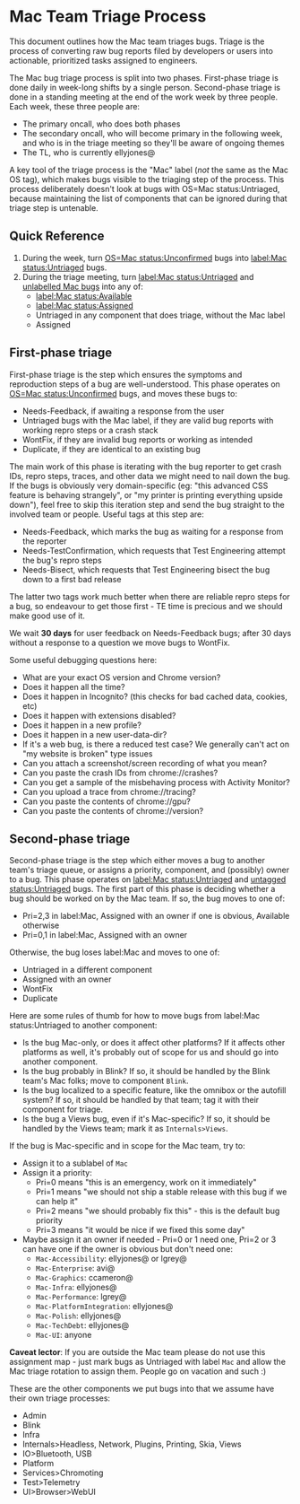 # Mac Team Triage Process

This document outlines how the Mac team triages bugs. Triage is the process of
converting raw bug reports filed by developers or users into actionable,
prioritized tasks assigned to engineers.

The Mac bug triage process is split into two phases. First-phase triage is done
daily in week-long shifts by a single person. Second-phase triage is done in a
standing meeting at the end of the work week by three people. Each week, these
three people are:

* The primary oncall, who does both phases
* The secondary oncall, who will become primary in the following week, and who
  is in the triage meeting so they'll be aware of ongoing themes
* The TL, who is currently ellyjones@

A key tool of the triage process is the "Mac" label (*not* the same as the Mac
OS tag), which makes bugs visible to the triaging step of the process. This
process deliberately doesn't look at bugs with OS=Mac status:Untriaged, because
maintaining the list of components that can be ignored during that triage step
is untenable.

## Quick Reference

1. During the week, turn [OS=Mac status:Unconfirmed][unconfirmed] bugs into
   [label:Mac status:Untriaged][untriaged-m] bugs.
2. During the triage meeting, turn [label:Mac status:Untriaged][untriaged-m]
   and [unlabelled Mac bugs][untriaged-c] into any of:
    * [label:Mac status:Available][available]
    * [label:Mac status:Assigned][assigned]
    * Untriaged in any component that does triage, without the Mac label
    * Assigned

## First-phase triage

First-phase triage is the step which ensures the symptoms and reproduction steps
of a bug are well-understood. This phase operates on [OS=Mac
status:Unconfirmed][unconfirmed] bugs, and moves these bugs to:

* Needs-Feedback, if awaiting a response from the user
* Untriaged bugs with the Mac label, if they are valid bug reports with working
  repro steps or a crash stack
* WontFix, if they are invalid bug reports or working as intended
* Duplicate, if they are identical to an existing bug

The main work of this phase is iterating with the bug reporter to get crash IDs,
repro steps, traces, and other data we might need to nail down the bug. If the
bugs is obviously very domain-specific (eg: "this advanced CSS feature is
behaving strangely", or "my printer is printing everything upside down"), feel
free to skip this iteration step and send the bug straight to the involved team
or people. Useful tags at this step are:

* Needs-Feedback, which marks the bug as waiting for a response from the
  reporter
* Needs-TestConfirmation, which requests that Test Engineering attempt the bug's
  repro steps
* Needs-Bisect, which requests that Test Engineering bisect the bug down to a
  first bad release

The latter two tags work much better when there are reliable repro steps for a
bug, so endeavour to get those first - TE time is precious and we should make
good use of it.

We wait **30 days** for user feedback on Needs-Feedback bugs; after 30 days
without a response to a question we move bugs to WontFix.

Some useful debugging questions here:

* What are your exact OS version and Chrome version?
* Does it happen all the time?
* Does it happen in Incognito? (this checks for bad cached data, cookies, etc)
* Does it happen with extensions disabled?
* Does it happen in a new profile?
* Does it happen in a new user-data-dir?
* If it's a web bug, is there a reduced test case? We generally can't act on "my
  website is broken" type issues
* Can you attach a screenshot/screen recording of what you mean?
* Can you paste the crash IDs from chrome://crashes?
* Can you get a sample of the misbehaving process with Activity Monitor?
* Can you upload a trace from chrome://tracing?
* Can you paste the contents of chrome://gpu?
* Can you paste the contents of chrome://version?

## Second-phase triage

Second-phase triage is the step which either moves a bug to another team's
triage queue, or assigns a priority, component, and (possibly) owner to a bug.
This phase operates on [label:Mac status:Untriaged][untriaged-m] and [untagged
status:Untriaged][untriaged-c] bugs. The first part of this phase is deciding
whether a bug should be worked on by the Mac team. If so, the bug moves to one
of:

* Pri=2,3 in label:Mac, Assigned with an owner if one is obvious, Available
  otherwise
* Pri=0,1 in label:Mac, Assigned with an owner

Otherwise, the bug loses label:Mac and moves to one of:

* Untriaged in a different component
* Assigned with an owner
* WontFix
* Duplicate

Here are some rules of thumb for how to move bugs from label:Mac
status:Untriaged to another component:

* Is the bug Mac-only, or does it affect other platforms? If it affects other
  platforms as well, it's probably out of scope for us and should go into
  another component.
* Is the bug probably in Blink? If so, it should be handled by the Blink
  team's Mac folks; move to component `Blink`.
* Is the bug localized to a specific feature, like the omnibox or the autofill
  system? If so, it should be handled by that team; tag it with their component
  for triage.
* Is the bug a Views bug, even if it's Mac-specific? If so, it should be handled
  by the Views team; mark it as `Internals>Views`.

If the bug is Mac-specific and in scope for the Mac team, try to:

* Assign it to a sublabel of `Mac`
* Assign it a priority:
    * Pri=0 means "this is an emergency, work on it immediately"
    * Pri=1 means "we should not ship a stable release with this bug if we can
      help it"
    * Pri=2 means "we should probably fix this" - this is the default bug
      priority
    * Pri=3 means "it would be nice if we fixed this some day"
* Maybe assign it an owner if needed - Pri=0 or 1 need one, Pri=2 or 3 can have
  one if the owner is obvious but don't need one:
    * `Mac-Accessibility`: ellyjones@ or lgrey@
    * `Mac-Enterprise`: avi@
    * `Mac-Graphics`: ccameron@
    * `Mac-Infra`: ellyjones@
    * `Mac-Performance`: lgrey@
    * `Mac-PlatformIntegration`: ellyjones@
    * `Mac-Polish`: ellyjones@
    * `Mac-TechDebt`: ellyjones@
    * `Mac-UI`: anyone

**Caveat lector**: If you are outside the Mac team please do not use this
assignment map - just mark bugs as Untriaged with label `Mac` and allow the Mac
triage rotation to assign them. People go on vacation and such :)

These are the other components we put bugs into that we assume have their own
triage processes:
* Admin
* Blink
* Infra
* Internals>Headless, Network, Plugins, Printing, Skia, Views
* IO>Bluetooth, USB
* Platform
* Services>Chromoting
* Test>Telemetry
* UI>Browser>WebUI

[unconfirmed]: https://bugs.chromium.org/p/chromium/issues/list?q=OS%3DMac%20status%3AUnconfirmed%20-component%3ABlink%2CEnterprise%2CInternals%3ENetwork%2CPlatform%3EDevtools%2CServices%3ESyncs%2CUI%3EBrowser%3EPasswords&can=2
[untriaged-m]: https://bugs.chromium.org/p/chromium/issues/list?q=has%3AMac%20status%3AUntriaged&can=2
[untriaged-c]: https://bugs.chromium.org/p/chromium/issues/list?q=OS%3DMac%20-OS%3DWindows%2CLinux%2CChrome%2CAndroid%2CiOS%20status%3AUntriaged%20-component%3AAdmin%2CBlink%2CInfra%2CInternals%3EHeadless%2CInternals%3ENetwork%2CInternals%3EPlugins%3EPDF%2CInternals%3EPrinting%2CInternals%3ESkia%2CInternals%3EUpdater%2CInternals%3EViews%2CIO%3EBluetooth%2CIO%3EUSB%2CPlatform%2CServices%3EChromoting%2CTest%3ETelemetry%2CUI%3EBrowser%3EWebUI&can=2
[available]: https://bugs.chromium.org/p/chromium/issues/list?q=has%3AMac%20status%3AAvailable&can=2
[assigned]: https://bugs.chromium.org/p/chromium/issues/list?q=has%3AMac%20status%3AAssigned&can=2
